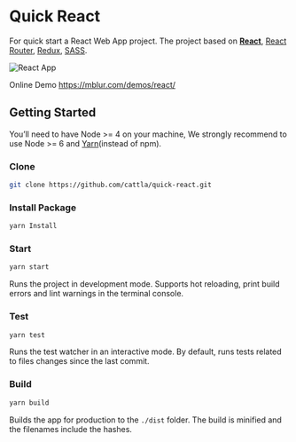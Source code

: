 # Quick React

For quick start a React Web App project. The project based on **[React](https://facebook.github.io/react/)**,  [React Router](https://github.com/ReactTraining/react-router), [Redux](http://redux.js.org/), [SASS](http://sass-lang.com/).

![React App](https://raw.githubusercontent.com/cattla/cattla.github.io/master/files/react_app.png)

Online Demo https://mblur.com/demos/react/

## Getting Started

You’ll need to have Node >= 4 on your machine, We strongly recommend to use Node >= 6 and [Yarn](https://yarnpkg.com/)(instead of npm).

### Clone
```sh
git clone https://github.com/cattla/quick-react.git
```

### Install Package
```sh
yarn Install
```
### Start
```sh
yarn start
```
Runs the project in development mode. Supports hot reloading, print build errors and lint warnings in the terminal console.

### Test
```sh
yarn test
```
Runs the test watcher in an interactive mode.  By default, runs tests related to files changes since the last commit.

### Build
```sh
yarn build
```

Builds the app for production to the `./dist` folder. The build is minified and the filenames include the hashes.
